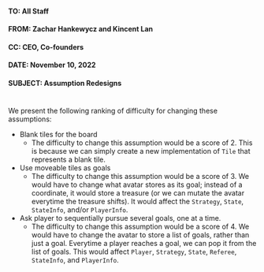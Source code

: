 #### TO:         All Staff
#### FROM:       Zachar Hankewycz and Kincent Lan
#### CC:         CEO, Co-founders
#### DATE:       November 10, 2022
#### SUBJECT:    Assumption Redesigns
#

We present the following ranking of difficulty for changing these assumptions:

- Blank tiles for the board
  - The difficulty to change this assumption would be a score of 2. This is because
    we can simply create a new implementation of `Tile` that represents a blank tile.
- Use moveable tiles as goals
  - The difficulty to change this assumption would be a score of 3. We would have to
    change what avatar stores as its goal; instead of a coordinate, it would store a
    treasure (or we can mutate the avatar everytime the treasure shifts). It would affect
    the `Strategy`, `State`, `StateInfo`, and/or `PlayerInfo`.
- Ask player to sequentially pursue several goals, one at a time.
  - The difficulty to change this assumption would be a score of 4. We would have to change
    the avatar to store a list of goals, rather than just a goal. Everytime a player reaches a goal, 
    we can pop it from the list of goals. This would affect `Player`, `Strategy`, `State`, `Referee`,
    `StateInfo`, and `PlayerInfo`.
